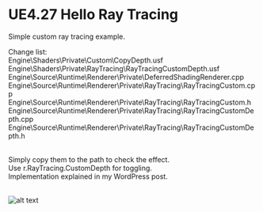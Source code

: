 # UE4.27 Hello Ray Tracing
 Simple custom ray tracing example.

Change list: <br>
Engine\Shaders\Private\Custom\CopyDepth.usf  <br>
Engine\Shaders\Private\RayTracing\RayTracingCustomDepth.usf  <br>
Engine\Source\Runtime\Renderer\Private\DeferredShadingRenderer.cpp  <br>
Engine\Source\Runtime\Renderer\Private\RayTracing\RayTracingCustom.cpp  <br>
Engine\Source\Runtime\Renderer\Private\RayTracing\RayTracingCustom.h  <br>
Engine\Source\Runtime\Renderer\Private\RayTracing\RayTracingCustomDepth.cpp  <br>
Engine\Source\Runtime\Renderer\Private\RayTracing\RayTracingCustomDepth.h  <br><br>

Simply copy them to the path to check the effect. <br>
Use r.RayTracing.CustomDepth for toggling. <br>
Implementation explained in my WordPress post. <br><br>

![alt text](https://i.imgur.com/IiflKXY.jpg)
